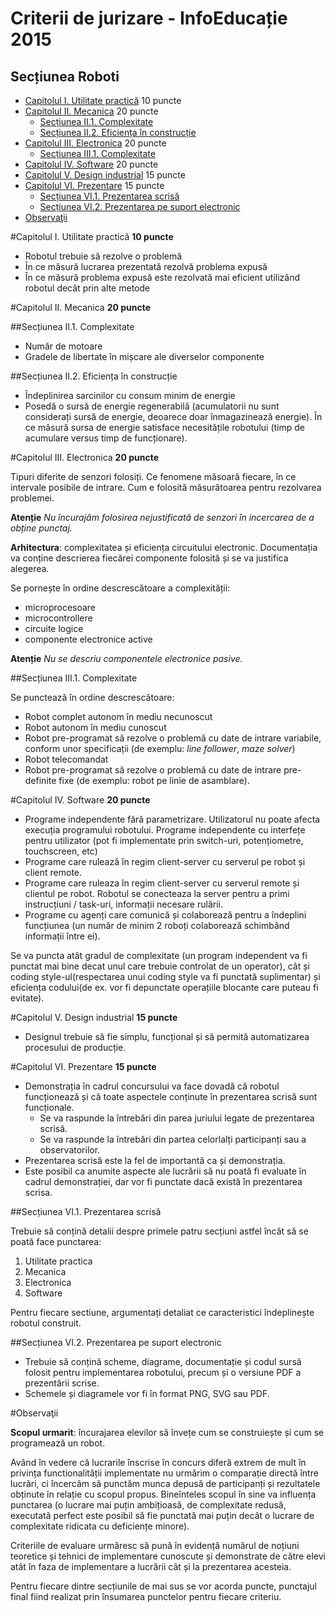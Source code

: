 Criterii de jurizare - InfoEducație 2015
===============================
Secțiunea Roboti 
--------------------

- [Capitolul I. Utilitate practică](#capitolul-i-utilitate-practică-10-puncte) 10 puncte
- [Capitolul II. Mecanica](#capitolul-ii-mecanica-20-puncte) 20 puncte
    - [Secțiunea II.1. Complexitate](#secțiunea-ii1-complexitate)
    - [Secțiunea II.2. Eficiența în construcție](#secțiunea-ii2-eficiența-în-construcție)
- [Capitolul III. Electronica](#capitolul-iii-electronica-20-puncte) 20 puncte
    - [Secțiunea III.1. Complexitate](#secțiunea-iii1-complexitate)
- [Capitolul IV. Software](#capitolul-iv-software-20-puncte) 20 puncte
- [Capitolul V. Design industrial](#capitolul-v-design-industrial-15-puncte) 15 puncte
- [Capitolul VI. Prezentare](#capitolul-vi-prezentare-15-puncte) 15 puncte
    - [Secțiunea VI.1. Prezentarea scrisă](#secțiunea-vi1-prezentarea-scrisă)
    - [Secțiunea VI.2. Prezentarea pe suport electronic](#secțiunea-vi2-prezentarea-pe-suport-electronic)
- [Observaţii](#observaţii)


#Capitolul I. Utilitate practică **10 puncte**

- Robotul trebuie să rezolve o problemă
- În ce măsură lucrarea prezentată rezolvă problema expusă
- În ce măsură problema expusă este rezolvată mai eficient utilizând robotul decât prin alte metode 

#Capitolul II. Mecanica **20 puncte**

##Secțiunea II.1. Complexitate
- Număr de motoare
- Gradele de libertate în mișcare ale diverselor componente

##Secțiunea II.2. Eficiența în construcție
- Îndeplinirea sarcinilor cu consum minim de energie
- Posedă o sursă de energie regenerabilă (acumulatorii nu sunt  considerați sursă de energie, deoarece doar înmagazinează energie). În ce măsură sursa de energie satisface necesitățile robotului (timp de acumulare versus timp de funcționare).

#Capitolul III. Electronica **20 puncte**

Tipuri diferite de senzori folosiți. Ce fenomene măsoară fiecare, în ce intervale posibile de intrare. Cum e folosită măsurătoarea pentru rezolvarea problemei. 

**Atenție** *Nu încurajăm folosirea nejustificată de senzori în incercarea de a obține punctaj.*

**Arhitectura**: complexitatea și eficiența circuitului electronic. Documentația va conține descrierea fiecărei componente folosită și se va justifica alegerea. 

Se pornește în ordine descrescătoare a complexității:

- microprocesoare
- microcontrollere
- circuite logice
- componente electronice active

**Atenție** *Nu se descriu componentele electronice pasive.*

##Secțiunea III.1. Complexitate

Se punctează în ordine descrescătoare:

- Robot complet autonom în mediu necunoscut
- Robot autonom în mediu cunoscut
- Robot pre-programat să rezolve o problemă cu date de intrare  variabile, conform unor specificații (de exemplu: *line follower*, *maze solver*)
- Robot telecomandat
- Robot pre-programat să rezolve o problemă cu date de intrare pre-definite fixe (de exemplu: robot pe linie de asamblare).


#Capitolul IV. Software  **20 puncte**

- Programe independente fără parametrizare. Utilizatorul nu poate afecta execuția programului robotului.
Programe independente cu interfețe pentru utilizator (pot fi implementate prin switch-uri, potențiometre, touchscreen, etc)
- Programe care rulează în regim client-server cu serverul pe robot și client remote.
- Programe care ruleaza în regim client-server cu serverul remote și clientul pe robot. Robotul se conecteaza la server pentru a primi instrucțiuni / task-uri, informații necesare rulării.
- Programe cu agenți care comunică și colaborează pentru a îndeplini funcțiunea (un număr de minim 2 roboți colaborează schimbând informații între ei).

Se va puncta atât gradul de complexitate (un program independent va fi punctat mai bine decat unul care trebuie controlat de un operator), cât și coding style-ul(respectarea unui coding style va fi punctată suplimentar) și eficiența codului(de ex. vor fi depunctate operațiile blocante care puteau fi evitate).

#Capitolul V. Design industrial **15 puncte**

- Designul trebuie să fie simplu, funcțional și să permită automatizarea procesului de producție.

#Capitolul VI. Prezentare **15 puncte**

- Demonstrația în cadrul concursului va face dovadă că robotul funcționează și că toate aspectele conținute în prezentarea scrisă sunt funcționale. 
    - Se va raspunde la întrebări din parea juriului legate de prezentarea scrisă.
    - Se va raspunde la întrebări din partea celorlalți participanți sau a observatorilor. 
- Prezentarea scrisă este la fel de importantă ca și demonstrația.
- Este posibil ca anumite aspecte ale lucrării să nu poată fi evaluate în cadrul demonstrației, dar vor fi punctate dacă există în prezentarea scrisa.    

##Secțiunea VI.1. Prezentarea scrisă

Trebuie să conțină detalii despre primele patru secțiuni astfel încât să se poată face punctarea:

1. Utilitate practica
2. Mecanica
3. Electronica
4. Software

Pentru fiecare sectiune, argumentați detaliat ce caracteristici îndeplinește robotul construit.

##Secțiunea VI.2. Prezentarea pe suport electronic

- Trebuie să conțină scheme,  diagrame, documentație și codul sursă folosit pentru implementarea robotului, precum și o versiune PDF a prezentării scrise.
- Schemele și diagramele vor fi în format PNG, SVG sau PDF.


#Observaţii

**Scopul urmarit**: încurajarea elevilor să învețe cum se construiește și cum se programează un robot.

Având în vedere că lucrarile înscrise în concurs diferă extrem de mult în privința functionalității implementate nu urmărim o comparație directă între lucrări, ci încercăm să punctăm munca depusă de participanți și rezultatele obținute în relație cu scopul propus. Bineînteles scopul în sine va influența punctarea (o lucrare mai puțin ambițioasă, de complexitate redusă, executată perfect este posibil să fie punctată mai puțin decât o lucrare de complexitate ridicata cu deficiențe minore). 

Criteriile de evaluare urmăresc să pună în evidență numărul de noțiuni teoretice și tehnici de implementare cunoscute și demonstrate de către elevi atât în faza de implementare a lucrării cât și la prezentarea acesteia.

Pentru fiecare dintre secțiunile de mai sus se vor acorda puncte, punctajul final fiind realizat prin însumarea punctelor pentru fiecare criteriu.
